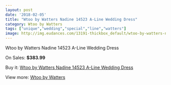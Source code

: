 ```yaml
---
layout: post
date: '2018-02-05'
title: "Wtoo by Watters Nadine 14523 A-Line Wedding Dress"
category: Wtoo by Watters
tags: ["unique","wedding","special","line","watters"]
image: http://img.eudances.com/13191-thickbox_default/wtoo-by-watters-nadine-14523-a-line-wedding-dress.jpg
---
```

Wtoo by Watters Nadine 14523 A-Line Wedding Dress

On Sales: **$383.99**
<a href="https://www.eudances.com/en/wtoo-by-watters/3994-wtoo-by-watters-nadine-14523-a-line-wedding-dress.html"><amp-img layout="responsive" width="600" height="600" src="//img.eudances.com/13191-thickbox_default/wtoo-by-watters-nadine-14523-a-line-wedding-dress.jpg" alt="Wtoo by Watters Nadine 14523 A-Line Wedding Dress 0" /></a>
<a href="https://www.eudances.com/en/wtoo-by-watters/3994-wtoo-by-watters-nadine-14523-a-line-wedding-dress.html"><amp-img layout="responsive" width="600" height="600" src="//img.eudances.com/13196-thickbox_default/wtoo-by-watters-nadine-14523-a-line-wedding-dress.jpg" alt="Wtoo by Watters Nadine 14523 A-Line Wedding Dress 1" /></a>
<a href="https://www.eudances.com/en/wtoo-by-watters/3994-wtoo-by-watters-nadine-14523-a-line-wedding-dress.html"><amp-img layout="responsive" width="600" height="600" src="//img.eudances.com/13195-thickbox_default/wtoo-by-watters-nadine-14523-a-line-wedding-dress.jpg" alt="Wtoo by Watters Nadine 14523 A-Line Wedding Dress 2" /></a>
<a href="https://www.eudances.com/en/wtoo-by-watters/3994-wtoo-by-watters-nadine-14523-a-line-wedding-dress.html"><amp-img layout="responsive" width="600" height="600" src="//img.eudances.com/13194-thickbox_default/wtoo-by-watters-nadine-14523-a-line-wedding-dress.jpg" alt="Wtoo by Watters Nadine 14523 A-Line Wedding Dress 3" /></a>
<a href="https://www.eudances.com/en/wtoo-by-watters/3994-wtoo-by-watters-nadine-14523-a-line-wedding-dress.html"><amp-img layout="responsive" width="600" height="600" src="//img.eudances.com/13193-thickbox_default/wtoo-by-watters-nadine-14523-a-line-wedding-dress.jpg" alt="Wtoo by Watters Nadine 14523 A-Line Wedding Dress 4" /></a>
<a href="https://www.eudances.com/en/wtoo-by-watters/3994-wtoo-by-watters-nadine-14523-a-line-wedding-dress.html"><amp-img layout="responsive" width="600" height="600" src="//img.eudances.com/13192-thickbox_default/wtoo-by-watters-nadine-14523-a-line-wedding-dress.jpg" alt="Wtoo by Watters Nadine 14523 A-Line Wedding Dress 5" /></a>

Buy it: [Wtoo by Watters Nadine 14523 A-Line Wedding Dress](https://www.eudances.com/en/wtoo-by-watters/3994-wtoo-by-watters-nadine-14523-a-line-wedding-dress.html "Wtoo by Watters Nadine 14523 A-Line Wedding Dress")

View more: [Wtoo by Watters](https://www.eudances.com/en/49-wtoo-by-watters "Wtoo by Watters")